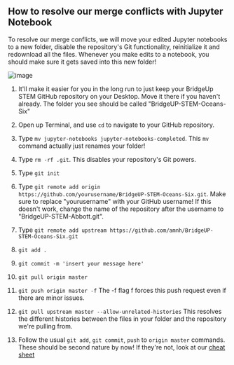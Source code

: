 ## How to resolve our merge conflicts with Jupyter Notebook

To resolve our merge conflicts, we will move your edited Jupyter notebooks to a new folder, disable the repository's Git functionality, reinitialize it and redownload all the files. Whenever you make edits to a notebook, you should make sure it gets saved into this new folder!

![image](https://i.dailymail.co.uk/i/pix/2015/03/15/26AA0E7100000578-2995909-image-a-35_1426444687120.jpg)

1. It'll make it easier for you in the long run to just keep your BridgeUp STEM GitHub repository on your Desktop. Move it there if you haven't already. The folder you see should be called "BridgeUP-STEM-Oceans-Six"

2. Open up Terminal, and use `cd` to navigate to your GitHub repository.

3. Type `mv jupyter-notebooks jupyter-notebooks-completed`. 
This `mv` command actually just renames your folder!

4. Type `rm -rf .git`. 
This disables your repository's Git powers. 

5. Type `git init`

6. Type `git remote add origin https://github.com/yourusername/BridgeUP-STEM-Oceans-Six.git`. 
Make sure to replace "yourusername" with your GitHub username! If this doesn't work, change the name of the repository after the username to "BridgeUP-STEM-Abbott.git".

7. Type `git remote add upstream https://github.com/amnh/BridgeUP-STEM-Oceans-Six.git`

8. `git add .`

9. `git commit -m 'insert your message here'`

10. `git pull origin master`

11. `git push origin master -f` 
The -f flag f forces this push request even if there are minor issues.

12. `git pull upstream master --allow-unrelated-histories` 
This resolves the different histories between the files in your folder and the repository we're pulling from.

13. Follow the usual `git add`, `git commit`, `push` to `origin master` commands. These should be second nature by now! If they're not, look at our [cheat sheet](https://github.com/amnh/BridgeUP-STEM-Oceans-Six/blob/master/coding_cheat_sheet.md)
